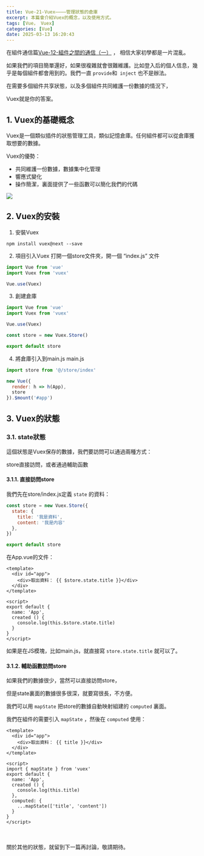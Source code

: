 ```yaml
---
title: Vue-21-Vuex————管理狀態的倉庫
excerpt: 本篇會介紹Vuex的概念，以及使用方式。
tags: [Vue， Vuex]
categories: [Vue]
date: 2025-03-13 16:20:43
---
```


在組件通信篇[Vue-12-組件之間的通信（一）](https://notebook-olive.vercel.app/2025/03/05/vue/Vue-12-props/) ， 相信大家初學都是一片混亂。

如果我們的項目簡單還好，如果很複雜就會很難維護。比如登入后的個人信息，幾乎是每個組件都會用到的。我們一直 `provide`和` inject` 也不是辦法。

在需要多個組件共享狀態，以及多個組件共同維護一份數據的情況下，

Vuex就是你的答案。
<br>

## 1. Vuex的基礎概念

Vuex是一個類似插件的狀態管理工具，類似記憶倉庫。任何組件都可以從倉庫獲取想要的數據。

Vuex的優勢：
- 共同維護一份數據，數據集中化管理
- 響應式變化
- 操作簡潔，裏面提供了一些函數可以簡化我們的代碼

![](/img/Vue/Vue-22-1.png) 

## 2. Vuex的安裝

1. 安裝Vuex
```
npm install vuex@next --save
```

2. 項目引入Vuex
打開一個store文件夾，開一個 “index.js” 文件

```js
import Vue from 'vue'
import Vuex from 'vuex'

Vue.use(Vuex)
```

3. 創建倉庫

```js
import Vue from 'vue'
import Vuex from 'vuex'

Vue.use(Vuex)

const store = new Vuex.Store()

export default store
```

4. 將倉庫引入到main.js
main.js

```js
import store from '@/store/index'

new Vue({
  render: h => h(App),
  store
}).$mount('#app')

```

## 3. Vuex的狀態
### 3.1. state狀態
這個狀態是Vuex保存的數據，我們要訪問可以通過兩種方式：

store直接訪問，或者通過輔助函數

#### 3.1.1. 直接訪問store

我們先在store/index.js定義 `state` 的資料：
```js
const store = new Vuex.Store({
  state: {
    title: '我是資料',
    content: '我是内容'
  },
})

export default store
```

在App.vue的文件：
```vue
<template>
  <div id="app">
    <div>取出資料： {{ $store.state.title }}</div>
  </div>
</template>

<script>
export default {
  name: 'App',
  created () {
    console.log(this.$store.state.title)
  }
}
</script>
```

如果是在JS模塊，比如main.js，就直接寫 `store.state.title` 就可以了。

#### 3.1.2. 輔助函數訪問store
如果我們的數據很少，當然可以直接訪問store，

但是state裏面的數據很多很深，就要寫很長，不方便。

我們可以用 `mapState` 把store的數據自動映射組建的 `computed` 裏面。

我們在組件的需要引入 `mapState` ，然後在 `computed` 使用：
```vue
<template>
  <div id="app">
    <div>取出資料： {{ title }}</div>
  </div>
</template>

<script>
import { mapState } from 'vuex'
export default {
  name: 'App',
  created () {
    console.log(this.title)
  },
  computed: {
    ...mapState(['title', 'content'])
  }
}
</script>
```
<br><br>
關於其他的狀態，就留到下一篇再討論，敬請期待。
<br>